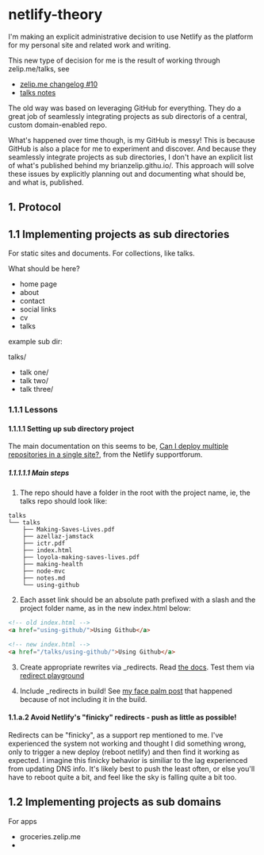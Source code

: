 # netlify-theory

I'm making an explicit administrative decision to use Netlify as the platform for my personal site and related work and writing.

This new type of decision for me is the result of working through zelip.me/talks, see

- [zelip.me changelog #10](https://github.com/brianzelip/zelip.me/blob/master/changelog.md#10-migrate-gh-pages-sub-directory-projects-to-netlify)
- [talks notes](https://github.com/brianzelip/talks/blob/master/talks/notes.md)

The old way was based on leveraging GitHub for everything. They do a great job of seamlessly integrating projects as sub directoris of a central, custom domain-enabled repo.

What's happened over time though, is my GitHub is messy! This is because GitHub is also a place for me to experiment and discover. And because they seamlessly integrate projects as sub directories, I don't have an explicit list of what's published behind my brianzelip.githu.io/. This approach will solve these issues by explicitly planning out and documenting what should be, and what is, published.

## 1. Protocol

## 1.1 Implementing projects as sub directories

For static sites and documents. For collections, like talks.

What should be here?

- home page
- about
- contact
- social links
- cv
- talks

example sub dir:

talks/

- talk one/
- talk two/
- talk three/

### 1.1.1 Lessons

#### 1.1.1.1 Setting up sub directory project

The main documentation on this seems to be, [Can I deploy multiple repositories in a single site?](https://community.netlify.com/t/common-issue-can-i-deploy-multiple-repositories-in-a-single-site/179?u=brianzelip), from the Netlify supportforum.

##### 1.1.1.1.1 Main steps

1. The repo should have a folder in the root with the project name, ie, the talks repo should look like:

```
talks
└── talks
    ├── Making-Saves-Lives.pdf
    ├── azellaz-jamstack
    ├── ictr.pdf
    ├── index.html
    ├── loyola-making-saves-lives.pdf
    ├── making-health
    ├── node-mvc
    ├── notes.md
    └── using-github
```

2. Each asset link should be an absolute path prefixed with a slash and the project folder name, as in the new index.html below:

```html
<!-- old index.html -->
<a href="using-github/">Using Github</a>

<!-- new index.html -->
<a href="/talks/using-github/">Using Github</a>
```

3. Create appropriate rewrites via \_redirects. Read [the docs](https://www.netlify.com/docs/redirects/#rewrites-and-proxying). Test them via [redirect playground](https://play.netlify.com/redirects)

4. Include \_redirects in build! See [my face palm post](https://community.netlify.com/t/error-proxying-to-deploy-multiple-repos-in-single-site/303/4?u=brianzelip) that happened because of not including it in the build.

#### 1.1.a.2 Avoid Netlify's "finicky" redirects - push as little as possible!

Redirects can be "finicky", as a support rep mentioned to me. I've experienced the system not working and thought I did something wrong, only to trigger a new deploy (reboot netlify) and then find it working as expected. I imagine this finicky behavior is similiar to the lag experienced from updating DNS info. It's likely best to push the least often, or else you'll have to reboot quite a bit, and feel like the sky is falling quite a bit too.

## 1.2 Implementing projects as sub domains

For apps

- groceries.zelip.me
-
